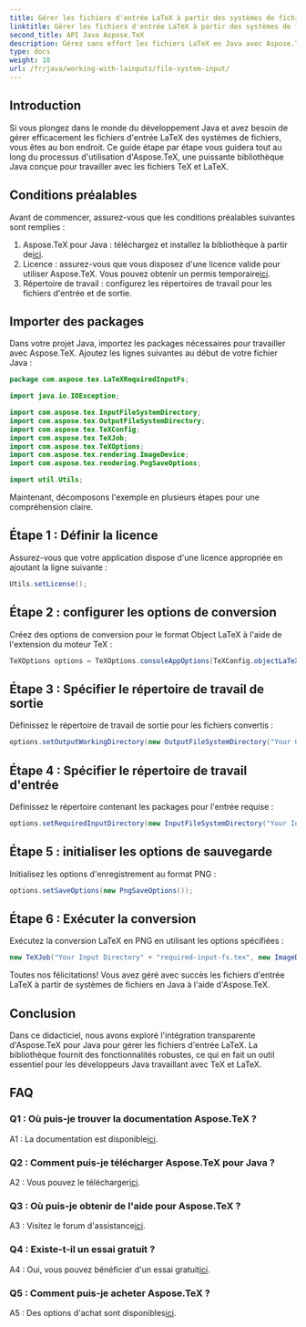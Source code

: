 ```yaml
---
title: Gérer les fichiers d'entrée LaTeX à partir des systèmes de fichiers en Java
linktitle: Gérer les fichiers d'entrée LaTeX à partir des systèmes de fichiers en Java
second_title: API Java Aspose.TeX
description: Gérez sans effort les fichiers LaTeX en Java avec Aspose.TeX. Téléchargez-le dès maintenant pour une intégration transparente et explorez la puissance de TeX dans vos projets Java.
type: docs
weight: 10
url: /fr/java/working-with-lainputs/file-system-input/
---
```

## Introduction

Si vous plongez dans le monde du développement Java et avez besoin de gérer efficacement les fichiers d'entrée LaTeX des systèmes de fichiers, vous êtes au bon endroit. Ce guide étape par étape vous guidera tout au long du processus d'utilisation d'Aspose.TeX, une puissante bibliothèque Java conçue pour travailler avec les fichiers TeX et LaTeX.

## Conditions préalables

Avant de commencer, assurez-vous que les conditions préalables suivantes sont remplies :

1.  Aspose.TeX pour Java : téléchargez et installez la bibliothèque à partir de[ici](https://releases.aspose.com/tex/java/).
2.  Licence : assurez-vous que vous disposez d'une licence valide pour utiliser Aspose.TeX. Vous pouvez obtenir un permis temporaire[ici](https://purchase.aspose.com/temporary-license/).
3. Répertoire de travail : configurez les répertoires de travail pour les fichiers d'entrée et de sortie.

## Importer des packages

Dans votre projet Java, importez les packages nécessaires pour travailler avec Aspose.TeX. Ajoutez les lignes suivantes au début de votre fichier Java :

```java
package com.aspose.tex.LaTeXRequiredInputFs;

import java.io.IOException;

import com.aspose.tex.InputFileSystemDirectory;
import com.aspose.tex.OutputFileSystemDirectory;
import com.aspose.tex.TeXConfig;
import com.aspose.tex.TeXJob;
import com.aspose.tex.TeXOptions;
import com.aspose.tex.rendering.ImageDevice;
import com.aspose.tex.rendering.PngSaveOptions;

import util.Utils;
```

Maintenant, décomposons l'exemple en plusieurs étapes pour une compréhension claire.

## Étape 1 : Définir la licence

Assurez-vous que votre application dispose d'une licence appropriée en ajoutant la ligne suivante :

```java
Utils.setLicense();
```

## Étape 2 : configurer les options de conversion

Créez des options de conversion pour le format Object LaTeX à l'aide de l'extension du moteur TeX :

```java
TeXOptions options = TeXOptions.consoleAppOptions(TeXConfig.objectLaTeX());
```

## Étape 3 : Spécifier le répertoire de travail de sortie

Définissez le répertoire de travail de sortie pour les fichiers convertis :

```java
options.setOutputWorkingDirectory(new OutputFileSystemDirectory("Your Output Directory"));
```

## Étape 4 : Spécifier le répertoire de travail d'entrée

Définissez le répertoire contenant les packages pour l'entrée requise :

```java
options.setRequiredInputDirectory(new InputFileSystemDirectory("Your Input Directory" + "packages"));
```

## Étape 5 : initialiser les options de sauvegarde

Initialisez les options d'enregistrement au format PNG :

```java
options.setSaveOptions(new PngSaveOptions());
```

## Étape 6 : Exécuter la conversion

Exécutez la conversion LaTeX en PNG en utilisant les options spécifiées :

```java
new TeXJob("Your Input Directory" + "required-input-fs.tex", new ImageDevice(), options).run();
```

Toutes nos félicitations! Vous avez géré avec succès les fichiers d'entrée LaTeX à partir de systèmes de fichiers en Java à l'aide d'Aspose.TeX.

## Conclusion

Dans ce didacticiel, nous avons exploré l'intégration transparente d'Aspose.TeX pour Java pour gérer les fichiers d'entrée LaTeX. La bibliothèque fournit des fonctionnalités robustes, ce qui en fait un outil essentiel pour les développeurs Java travaillant avec TeX et LaTeX.

## FAQ

### Q1 : Où puis-je trouver la documentation Aspose.TeX ?

 A1 : La documentation est disponible[ici](https://reference.aspose.com/tex/java/).

### Q2 : Comment puis-je télécharger Aspose.TeX pour Java ?

A2 : Vous pouvez le télécharger[ici](https://releases.aspose.com/tex/java/).

### Q3 : Où puis-je obtenir de l'aide pour Aspose.TeX ?

 A3 : Visitez le forum d'assistance[ici](https://forum.aspose.com/c/tex/47).

### Q4 : Existe-t-il un essai gratuit ?

 A4 : Oui, vous pouvez bénéficier d'un essai gratuit[ici](https://releases.aspose.com/).

### Q5 : Comment puis-je acheter Aspose.TeX ?

 A5 : Des options d'achat sont disponibles[ici](https://purchase.aspose.com/buy).